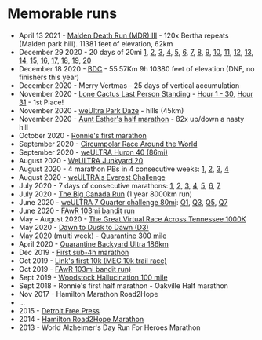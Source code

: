 # Memorable runs


- April 13 2021 - [Malden Death Run (MDR) III](https://www.strava.com/activities/5121654475) - 120x Bertha repeats (Malden park hill). 11381 feet of elevation, 62km
- December 29 2020 - 20 days of 20mi [1](https://www.strava.com/activities/4534632360), [2](https://www.strava.com/activities/4539535300), [3](https://www.strava.com/activities/4544954846), [4](https://www.strava.com/activities/4549708525), [5](https://www.strava.com/activities/4555073290), [6](https://www.strava.com/activities/4561300075), [7](https://www.strava.com/activities/4565457669), [8](https://www.strava.com/activities/4570688958), [9](https://www.strava.com/activities/4576315422), [10](https://www.strava.com/activities/4581555218), [11](https://www.strava.com/activities/4586444642), [12](https://www.strava.com/activities/4592893400), [13](https://www.strava.com/activities/4599256791), [14](https://www.strava.com/activities/4603287664), [15](https://www.strava.com/activities/4608385428), [16](https://www.strava.com/activities/4613801745), [17](https://www.strava.com/activities/4618911210), [18](https://www.strava.com/activities/4623939482), [19](https://www.strava.com/activities/4630339015), [20](https://www.strava.com/activities/4636800587)
- December 18 2020 - [BDC](https://www.strava.com/activities/4488559243) - 55.57Km 9h 10380 feet of elevation (DNF, no finishers this year)
- December 2020 - Merry Vertmas - 25 days of vertical accumulation
- November 2020 - [Lone Cactus Last Person Standing](https://ultrasignup.com/results_event.aspx?did=80168) - [Hour 1 - 30](https://www.strava.com/activities/4339042086), [Hour 31](https://www.strava.com/activities/4377519022) - 1st Place!
- November 2020 - [weUltra Park Daze](https://www.strava.com/activities/4339042086) - hills (45km)
- November 2020 - [Aunt Esther's half marathon](https://www.strava.com/activities/4302759498) - 82x up/down a nasty hill
- October 2020 - [Ronnie's first marathon](https://www.strava.com/activities/4207575851)
- September 2020 - [Circumpolar Race Around the World](https://runsignup.com/Race/CHH/AnywhereAnyPlace/CircumpolarRaceAroundtheWorld)
- September 2020 - [weULTRA Huron 40 (86mi)](https://www.strava.com/activities/4085216955)
- August 2020 - [WeULTRA Junkyard 20](https://www.strava.com/activities/3950381716)
- August 2020 - 4 marathon PBs in 4 consecutive weeks: [1](https://www.strava.com/activities/3760462325), [2](https://www.strava.com/activities/3795018600), [3](https://www.strava.com/activities/3826286031), [4](https://www.strava.com/activities/3882605862)
- August 2020 - [weULTRA's Everest Challenge](https://www.facebook.com/groups/314354256632582/)
- July 2020 - 7 days of consecutive marathons: [1](https://www.strava.com/activities/3712037732), [2](https://www.strava.com/activities/3717210665), [3](https://www.strava.com/activities/3721732263), [4](https://www.strava.com/activities/3726498295), [5](https://www.strava.com/activities/3731587943), [6](https://www.strava.com/activities/3736251559), [7](https://www.strava.com/activities/3740875589)
- July 2020 - [The Big Canada Run](https://thebigcanadarun.ca/) (1 year 8000km run)
- June 2020 - [weULTRA 7 Quarter challenge 80mi](https://www.facebook.com/groups/967548486992988/): [Q1](https://www.strava.com/activities/3636553872), [Q3](https://www.strava.com/activities/3638383164), [Q5](https://www.strava.com/activities/3640883832), [Q7](https://www.strava.com/activities/3643470703)
- June 2020 - [FAwR 103mi bandit run](https://www.strava.com/activities/3575520487)
- May - August 2020 - [The Great Virtual Race Across Tennessee 1000K](https://runsignup.com/Race/TN/Memphis/TheGreatVirtualRaceAcrossTennessee1000K)
- May 2020 - [Dawn to Dusk to Dawn (D3)](https://www.strava.com/activities/3425462721)
- May 2020 (multi week) - [Quarantine 300 mile](https://www.facebook.com/groups/2624601264453712)
- April 2020 - [Quarantine Backyard Ultra 186km](https://www.strava.com/activities/3259169846)
- Dec 2019 - [First sub-4h marathon](https://www.strava.com/activities/2959111816)
- Oct 2019 - [Link's first 10k (MEC 10k trail race)](https://www.strava.com/activities/2800671596)
- Oct 2019 - [FAwR 103mi bandit run)](https://www.strava.com/activities/2783554178)
- Sept 2019 - [Woodstock Hallucination 100 mile](https://www.strava.com/activities/2689179512)
- Sept 2018 - Ronnie's first half marathon - Oakville Half marathon
- Nov 2017 - Hamilton Marathon Road2Hope
- ...
- 2015 - [Detroit Free Press](http://www.freepmarathon.com/)
- 2014 - [Hamilton Road2Hope Marathon](http://hamiltonmarathon.ca/)
- 2013 - World Alzheimer's Day Run For Heroes Marathon
